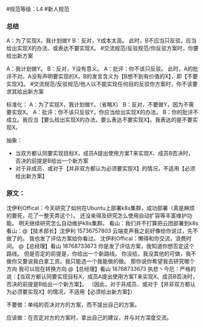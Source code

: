 #规范等级：L4 
#新人规范 
### 总结
A：为了实现X，我计划做Y
B：反对，Y成本太高。
此时，B不应当只反驳，应当给出实现X的办法、或表达不要实现X。
#交流规范/反驳规范/你反驳方案时，你要给出新方案 

A：我计划做Y。
B：反对，Y没有意义。
A：批评：你不该只反驳。
此时，A的批评不对。A没有声明要实现的X，B的发言含义为【B想不到有价值的X】，即【不要实现X】。
#交流规范/反驳规范/他人以不能实现任何目的反驳你方案时，你不该要求其给出新方案 

标准化：
A：为了实现X，我计划做Y。（省略X）
B：反对，不要做Y，因为不需要实现X。
A：批评：你不该只反驳Y，你应当给出实现X的办法。
B：你的批评不成立。我应当【要么给出实现X的办法，要么表达不要实现X】。我表达的是不要实现X。

抽象：
- 当双方都认同要实现目标X，成员A提出使用方案T来实现X、成员B否决时，否决的前提是B给出一个新方案
- 对于非成员、或对于【并非双方都认为必须要实现X】的情况，不适用【必须给出新方案】

### 原文：
沈伊利Offical：今天研究了如何在Ubuntu上部署k8s集群，成功部署（真是麻烦的要死，花了一整天弄这个）。
还没来得及研究怎么使用自动扩容等丰富维护功能。
明天继续研究怎么自动维护k8s集群。
看山：我们并不打算把云团部署到k8s
看山：@【技术部长】沈伊利 15736757803 云端变声我之前好像给你说过，先不做了的。
我也发了评估方案给你看过。
沈伊利Offical：懒得和你交流，浪费时间。
@【总经理】看山 18768733673
你是发了评估方案，我知道你想否定这个路线。
但是否定的前提是，你给出一个新路线。
你没给，我没其他的可做，我不做你又要说我白拿工资。我只能选一个我能做的做。
那你说你希望我去研究哪个方向
我可以现在转换方向
@【总经理】看山 18768733673
执悲丶今厄：严格的说：【当双方都认同要实现目标X，成员A提出使用方案T来实现X、成员B否决时，否决的前提是B给出一个新方案】。
（因此，对于非成员、或对于【并非双方都认为必须要实现X】的情况，不适用【必须给出新方案】）



不要做：单纯的否决对方的方案，而不提出自己的方案。

应该做：在否定对方的方案时，拿出自己的建议，并与对方深度交流。